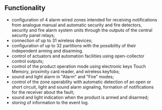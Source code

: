 ## Functionality

* configuration of 4 alarm wired zones intended for receiving notifications from analogue manual and automatic security and fire detectors, security and fire alarm system units through the outputs of the central security panel relays;
* connection of up to 31 wireless devices;
* configuration of up to 32 partitions with the possibility of their independent arming and disarming.
* control of actuators and automation facilities using open-collector control outputs;
* control of the product operation mode using electronic keys Touch Memory, proximity card reader, and wireless keyfobs;
* sound and light alarm in "Alarm" and "Fire” modes;
* control of the zone operability with automatic detection of an open or short circuit, light and sound alarm signaling, formation of notifications for the receiver about the fault;
* sound and light indication when the product is armed and disarmed;
* storing of information to the event log.
